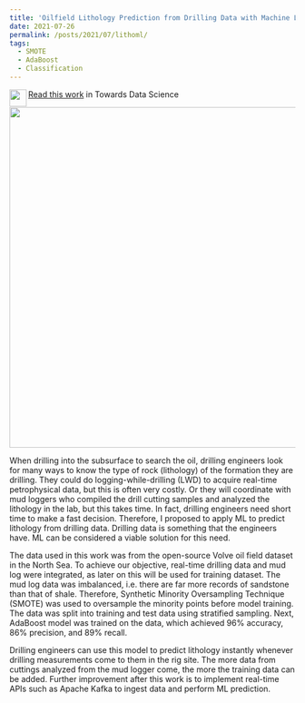 ```yaml
---
title: 'Oilfield Lithology Prediction from Drilling Data with Machine Learning'
date: 2021-07-26
permalink: /posts/2021/07/lithoml/
tags:
  - SMOTE
  - AdaBoost
  - Classification
---
```


<img src="https://user-images.githubusercontent.com/51282928/140687832-381c13a0-7a2b-495c-8817-eee5064c11b5.png" align="left" width="30" height="30">[Read this work](https://towardsdatascience.com/oilfield-lithology-prediction-from-drilling-data-with-machine-learning-520ee9ff6e7c) in Towards Data Science

<p align="center">
  <img src="https://user-images.githubusercontent.com/51282928/140783407-e99d3732-494a-4e05-93ee-e437947ca1af.png" width="600" />
</p>

When drilling into the subsurface to search the oil, drilling engineers look for many ways to know the type of rock (lithology) of the formation they are drilling. They could do logging-while-drilling (LWD) to acquire real-time petrophysical data, but this is often very costly. Or they will coordinate with mud loggers who compiled the drill cutting samples and analyzed the lithology in the lab, but this takes time. In fact, drilling engineers need short time to make a fast decision. Therefore, I proposed to apply ML to predict lithology from drilling data. Drilling data is something that the engineers have. ML can be considered a viable solution for this need. 

The data used in this work was from the open-source Volve oil field dataset in the North Sea. To achieve our objective, real-time drilling data and mud log were integrated, as later on this will be used for training dataset. The mud log data was imbalanced, i.e. there are far more records of sandstone than that of shale. Therefore, Synthetic Minority Oversampling Technique (SMOTE) was used to oversample the minority points before model training. The data was split into training and test data using stratified sampling. Next, AdaBoost model was trained on the data, which achieved 96% accuracy, 86% precision, and 89% recall. 

Drilling engineers can use this model to predict lithology instantly whenever drilling measurements come to them in the rig site. The more data from cuttings analyzed from the mud logger come, the more the training data can be added. Further improvement after this work is to implement real-time APIs such as Apache Kafka to ingest data and perform ML prediction.   
